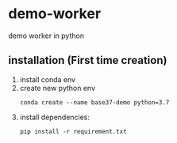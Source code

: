 # demo-worker
demo worker in python

## installation (First time creation)
1. install conda env
2. create new python env
    ```
    conda create --name base37-demo python=3.7
    ```
3. install dependencies:
    ```
    pip install -r requirement.txt
    ```
   
